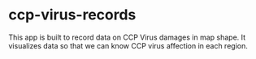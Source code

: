# ccp-virus-records
This app is built to record data on CCP Virus damages in map shape. It visualizes data so that we can know CCP virus affection in each region. 
